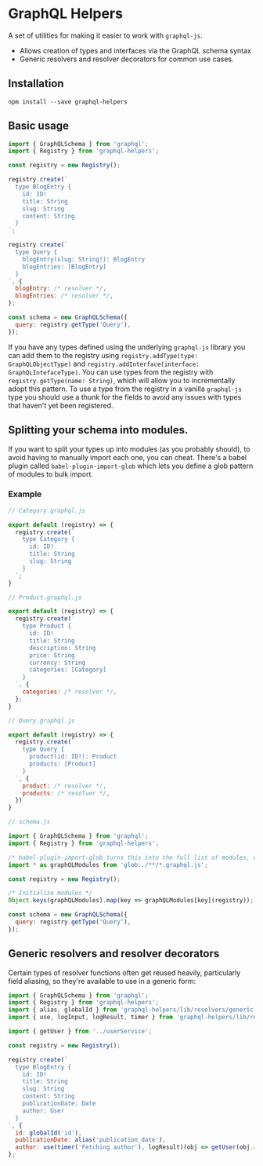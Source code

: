 # GraphQL Helpers

A set of utilities for making it easier to work with `graphql-js`.

* Allows creation of types and interfaces via the GraphQL schema syntax
* Generic resolvers and resolver decorators for common use cases.

## Installation

```
npm install --save graphql-helpers
```

## Basic usage

```javascript
import { GraphQLSchema } from 'graphql';
import { Registry } from 'graphql-helpers';

const registry = new Registry();

registry.create(`
  type BlogEntry {
    id: ID!
    title: String
    slug: String
    content: String
  }
`;

registry.create(`
  type Query {
    blogEntry(slug: String!): BlogEntry
    blogEntries: [BlogEntry]
  }
`, {
  blogEntry: /* resolver */,
  blogEntries: /* resolver */,
};

const schema = new GraphQLSchema({
  query: registry.getType('Query'),
});
```

If you have any types defined using the underlying `graphql-js` library you can add them to the registry using `registry.addType(type: GraphQLObjectType)` and `registry.addInterface(interface: GraphQLIntefaceType)`. You can use types from the registry with `registry.getType(name: String)`, which will allow you to incrementally adopt this pattern. To use a type from the registry in a vanilla `graphql-js` type you should use a thunk for the fields to avoid any issues with types that haven't yet been registered.


## Splitting your schema into modules.

If you want to split your types up into modules (as you probably should), to avoid having to manually import each one, you can cheat. There's a babel plugin called `babel-plugin-import-glob` which lets you define a glob pattern of modules to bulk import.

### Example

```javascript
// Category.graphql.js

export default (registry) => {
  registry.create(`
    type Category {
      id: ID!
      title: String
      slug: String
    }
  `;
}
```

```javascript
// Product.graphql.js

export default (registry) => {
  registry.create(`
    type Product {
      id: ID!
      title: String
      description: String
      price: String
      currency: String
      categories: [Category]
    }
  `, {
    categories: /* resolver */,
  };
}
```

```javascript
// Query.graphql.js

export default (registry) => {
  registry.create(`
    type Query {
      product(id: ID!): Product
      products: [Product]
    }
  `, {
    product: /* resolver */,
    products: /* resolver */,
  })
}
```

```javascript
// schema.js

import { GraphQLSchema } from 'graphql';
import { Registry } from 'graphql-helpers';

/* babel-plugin-import-glob turns this into the full list of modules, works with webpack */
import * as graphQLModules from 'glob:./**/*.graphql.js';

const registry = new Registry();

/* Initialize modules */
Object.keys(graphQLModules).map(key => graphQLModules[key](registry));

const schema = new GraphQLSchema({
  query: registry.getType('Query'),
});
```

## Generic resolvers and resolver decorators

Certain types of resolver functions often get reused heavily, particularly field aliasing, so they're available to use in a generic form:

```javascript
import { GraphQLSchema } from 'graphql';
import { Registry } from 'graphql-helpers';
import { alias, globalId } from 'graphql-helpers/lib/resolvers/generic';
import { use, logInput, logResult, timer } from 'graphql-helpers/lib/resolvers/decorators';

import { getUser } from '../userService';

const registry = new Registry();

registry.create(`
  type BlogEntry {
    id: ID!
    title: String
    slug: String
    content: String
    publicationDate: Date
    author: User
  }
`, {
  id: globalId('id'),
  publicationDate: alias('publication_date'),
  author: use(timer('Fetching author'), logResult)(obj => getUser(obj.author_id)),
};
```
